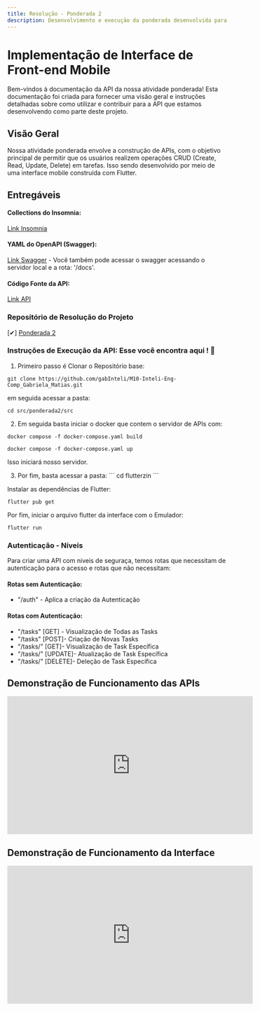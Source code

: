 ```yaml
---
title: Resolução - Ponderada 2
description: Desenvolvimento e execução da ponderada desenvolvida para entrega.
---
```


# Implementação de Interface de Front-end Mobile

Bem-vindos à documentação da API da nossa atividade ponderada! 
Esta documentação foi criada para fornecer uma visão geral e instruções detalhadas sobre como utilizar e contribuir para a API que estamos desenvolvendo como parte deste projeto.

## Visão Geral
Nossa atividade ponderada envolve a construção de APIs, com o objetivo principal de permitir que os usuários realizem operações CRUD (Create, Read, Update, Delete) em tarefas. Isso sendo desenvolvido por meio de uma interface mobile construída com Flutter.

## Entregáveis

#### Collections do Insomnia: 
[Link Insomnia](https://github.com/gabInteli/M10-Inteli-Eng-Comp_Gabriela_Matias/blob/main/src/ponderada2/src/static/Insomnia_2024-05-20.json)
#### YAML do OpenAPI (Swagger): 
[Link Swagger](https://github.com/gabInteli/M10-Inteli-Eng-Comp_Gabriela_Matias/blob/main/src/ponderada2/src/static/swagger.yaml) - Você também pode acessar o swagger acessando o servidor local e a rota: '/docs'.
#### Código Fonte da API: 
[Link API](https://github.com/gabInteli/M10-Inteli-Eng-Comp_Gabriela_Matias/blob/main/src/ponderada2/src/app.py)


### Repositório de Resolução do Projeto

[✔] [Ponderada 2](https://github.com/gabInteli/M10-Inteli-Eng-Comp_Gabriela_Matias/tree/main/src/ponderada2)

### Instruções de Execução da API: Esse você encontra aqui ! 🫡

1. Primeiro passo é Clonar o Repositório base: 
```
git clone https://github.com/gabInteli/M10-Inteli-Eng-Comp_Gabriela_Matias.git
```

em seguida acessar a pasta: 
```
cd src/ponderada2/src
```

2. Em seguida basta iniciar o docker que contem o servidor de APIs com: 
```
docker compose -f docker-compose.yaml build
```
```
docker compose -f docker-compose.yaml up
```

Isso iniciará nosso servidor. 

3. Por fim, basta acessar a pasta: 
´´´
cd flutterzin
´´´

Instalar as dependências de Flutter: 

```
flutter pub get
```

Por fim, iniciar o arquivo flutter da interface com o Emulador: 
```
flutter run
```

### Autenticação - Níveis 
Para criar uma API com niveis de seguraça, temos rotas que necessitam de autenticação para o acesso e rotas que não necessitam: 

#### Rotas sem Autenticação: 
- "/auth" - Aplica a criação da Autenticação


#### Rotas com Autenticação: 
- "/tasks" [GET] - Visualização de Todas as Tasks
- "/tasks" [POST]- Criação de Novas Tasks
- "/tasks/<id>" [GET]- Visualização de Task Específica
- "/tasks/<id>" [UPDATE]- Atualização de Task Específica
- "/tasks/<id>" [DELETE]- Deleção de Task Específica

## Demonstração de Funcionamento das APIs

<iframe width="560" height="315" src="https://www.youtube.com/embed/p5th6yFh63M?si=iphQuiNUkLK6x4hx" title="YouTube video player" frameborder="0" allow="accelerometer; autoplay; clipboard-write; encrypted-media; gyroscope; picture-in-picture; web-share" referrerpolicy="strict-origin-when-cross-origin" allowfullscreen></iframe>

## Demonstração de Funcionamento da Interface

<iframe width="560" height="315" src="https://www.youtube.com/embed/HtOgNZyJFug?si=YQQFviA6lZSKFbZH" title="YouTube video player" frameborder="0" allow="accelerometer; autoplay; clipboard-write; encrypted-media; gyroscope; picture-in-picture; web-share" referrerpolicy="strict-origin-when-cross-origin" allowfullscreen></iframe>